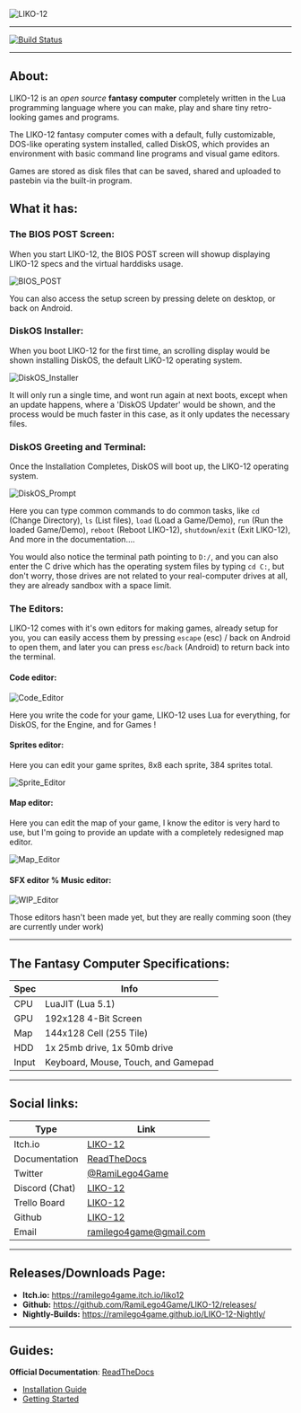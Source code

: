 ![LIKO-12](https://github.com/RamiLego4Game/LIKO-12/raw/master/Extra/Readme-Screenshots/Header_Logo.png)

---

[![Build Status](https://travis-ci.org/RamiLego4Game/LIKO-12.svg?branch=master)](https://travis-ci.org/RamiLego4Game/LIKO-12)

---

## About:

LIKO-12 is an _open source_ **fantasy computer** completely written in the Lua programming language where you can make, play and share tiny retro-looking games and programs.

The LIKO-12 fantasy computer comes with a default, fully customizable, DOS-like operating system installed, called DiskOS, which provides an environment with basic command line programs and visual game editors.

Games are stored as disk files that can be saved, shared and uploaded to pastebin via the built-in program.

## What it has:

### The BIOS POST Screen:

When you start LIKO-12, the BIOS POST screen will showup displaying LIKO-12 specs and the virtual harddisks usage.

![BIOS_POST](https://github.com/RamiLego4Game/LIKO-12/raw/master/Extra/Readme-Screenshots/BIOS_POST.png)

You can also access the setup screen by pressing delete on desktop, or back on Android.

### DiskOS Installer:

When you boot LIKO-12 for the first time, an scrolling display would be shown installing DiskOS, the default LIKO-12 operating system.

![DiskOS_Installer](https://github.com/RamiLego4Game/LIKO-12/raw/master/Extra/Readme-Screenshots/DiskOS_Installer.png)

It will only run a single time, and wont run again at next boots, except when an update happens, where a 'DiskOS Updater' would be shown, and the process would be much faster in this case, as it only updates the necessary files.

### DiskOS Greeting and Terminal:

Once the Installation Completes, DiskOS will boot up, the LIKO-12 operating system.

![DiskOS_Prompt](https://github.com/RamiLego4Game/LIKO-12/raw/master/Extra/Readme-Screenshots/DiskOS_Prompt.gif)

Here you can type common commands to do common tasks, like `cd` (Change Directory), `ls` (List files), `load` (Load a Game/Demo), `run` (Run the loaded Game/Demo), `reboot` (Reboot LIKO-12), `shutdown`/`exit` (Exit LIKO-12), And more in the documentation....

You would also notice the terminal path pointing to `D:/`, and you can also enter the C drive which has the operating system files by typing `cd C:`, but don't worry, those drives are not related to your real-computer drives at all, they are already sandbox with a space limit.

### The Editors:

LIKO-12 comes with it's own editors for making games, already setup for you, you can easily access them by pressing `escape` (esc) / back on Android to open them, and later you can press `esc`/`back` (Android) to return back into the terminal.

#### Code editor:

![Code_Editor](https://github.com/RamiLego4Game/LIKO-12/raw/master/Extra/Readme-Screenshots/Code_Editor.png)

Here you write the code for your game, LIKO-12 uses Lua for everything, for DiskOS, for the Engine, and for Games !

#### Sprites editor:

Here you can edit your game sprites, 8x8 each sprite, 384 sprites total.

![Sprite_Editor](https://github.com/RamiLego4Game/LIKO-12/raw/master/Extra/Readme-Screenshots/Sprite_Editor.png)

#### Map editor:

Here you can edit the map of your game, I know the editor is very hard to use, but I'm going to provide an update with a completely redesigned map editor.

![Map_Editor](https://github.com/RamiLego4Game/LIKO-12/raw/master/Extra/Readme-Screenshots/Map_Editor.png)

#### SFX editor % Music editor:

![WIP_Editor](https://github.com/RamiLego4Game/LIKO-12/raw/master/Extra/Readme-Screenshots/WIP_Editor.png)

Those editors hasn't been made yet, but they are really comming soon (they are currently under work)

---

## The Fantasy Computer Specifications:

| Spec  | Info                                |
| ----- | ----------------------------------- |
| CPU   | LuaJIT (Lua 5.1)                    |
| GPU   | 192x128 4-Bit Screen                |
| Map   | 144x128 Cell (255 Tile)             |
| HDD   | 1x 25mb drive, 1x 50mb drive        |
| Input | Keyboard, Mouse, Touch, and Gamepad |

---

## Social links:

| Type           | Link                                                      |
| -------------- | --------------------------------------------------------- |
| Itch.io        | [LIKO-12](https://ramilego4game.itch.io/liko12)           |
| Documentation  | [ReadTheDocs](http://liko-12.readthedocs.io)              |
| Twitter        | [@RamiLego4Game](https://twitter.com/ramilego4game)       |
| Discord (Chat) | [LIKO-12](https://discord.gg/GDtHrsJ)                     |
| Trello Board   | [LIKO-12](https://trello.com/b/bHo8Y9sx/liko-12)          |
| Github         | [LIKO-12](https://github.com/RamiLego4Game/LIKO-12)       |
| Email          | [ramilego4game@gmail.com](emailto:ramilego4game@gmail.com)|

---

## Releases/Downloads Page: 

* **Itch.io:** https://ramilego4game.itch.io/liko12
* **Github:** https://github.com/RamiLego4Game/LIKO-12/releases/
* **Nightly-Builds:** https://ramilego4game.github.io/LIKO-12-Nightly/

---

## Guides:

**Official Documentation**: [ReadTheDocs](http://liko-12.readthedocs.io)

* [Installation Guide](http://liko-12.readthedocs.io/en/latest/Installation%20Guide/)
* [Getting Started](http://liko-12.readthedocs.io/en/latest/Getting%20Started/)
